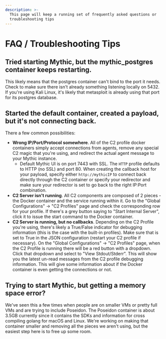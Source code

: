 ```yaml
---
description: >-
  This page will keep a running set of frequently asked questions or
  troubleshooting tips
---
```


# FAQ / Troubleshooting Tips

## Tried starting Mythic, but the mythic\_postgres container keeps restarting.

This likely means that the postgres container can't bind to the port it needs. Check to make sure there isn't already something listening locally on 5432. If you're using Kali Linux, it's likely that metasploit is already using that port for its postgres database.

## Started the default container, created a payload, but it's not connecting back.

There a few common possibilities:

* **Wrong IP/Port/Protocol somewhere**. All of the C2 profile docker containers simply accept connections from agents, remove any special C2 magic that you're using, and redirect the actual agent message to your Mythic instance.
  * Default Mythic UI is on port 7443 with SSL. The `HTTP` profile defaults to HTTP (no SSL) and port 80. When creating the callback host for your payload, specify either `http://mythicIP` to connect back directly through the C2 container or specify your redirector and make sure your redirector is set to go back to the right IP:Port combination.
* **C2 Server isn't running**. All C2 components are composed of 2 pieces - the Docker container and the service running within it. Go to the "Global Configurations" -> "C2 Profiles" page and check the corresponding row for your profile. If there's a grey button saying to "Start Internal Server", click it to issue the start command to the Docker container.
* **C2 Server is running, but no callbacks**. Depending on the C2 Profile you're using, there's likely a True/False indicator for debugging information (this is the case with the built-in profiles). Make sure that is set to True in the JSON configuration (restart your C2 profile if necessary). On the "Global Configurations" -> "C2 Profiles" page, when the C2 Profile is running there will be a red button with a dropdown. Click that dropdown and select to "View Stdout/Stderr". This will show you the latest un-read messages from the C2 profile debugging information. This will give some information about if the Docker container is even getting the connections or not.

## Trying to start Mythic, but getting a memory space error?

We've seen this a few times when people are on smaller VMs or pretty full VMs and are trying to include Poseidon. The Poseidon container is about 3.5GB currently since it contains the SDKs and information for cross compiling golang for macOS and Linux. We're working on making that container smaller and removing all the pieces we aren't using, but the easiest step here is to free up some room.
